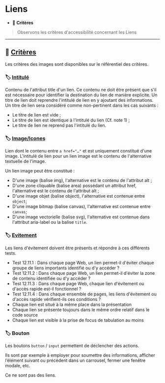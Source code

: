 # Liens

*  🔖 **Critères**

> Observons les critères d'accessibilité concernant les Liens

___

## 📑 [Critères](https://www.numerique.gouv.fr/publications/rgaa-accessibilite/methode/criteres/#topic)

Les critères des images sont disponibles sur le référentiel des critères.

### 🏷️ **[Intitulé](https://references.modernisation.gouv.fr/rgaa-accessibilite/glossaire.html#titre-de-lien)**

Contenu de l'attribut title d'un lien. Ce contenu ne doit être présent que s'il est nécessaire pour identifier la destination du lien de manière explicite. Un titre de lien doit reprendre l'intitulé de lien en y ajoutant des informations. Un titre de lien sera considéré comme non-pertinent dans les cas suivants :

* Le titre de lien est vide ;
* Le titre de lien est identique à l'intitulé du lien (Cf. note 1) ;
* Le titre de lien ne reprend pas l'intitulé du lien.

### 🏷️ **[Image/Icones](https://references.modernisation.gouv.fr/rgaa-accessibilite/glossaire.html#lien-image)**

Lien dont le contenu entre `a href="…"` et </a> est uniquement constitué d'une image. L'intitulé de lien pour un lien image est le contenu de l'alternative textuelle de l'image.

Un lien image peut être constitué :

* D'une image (balise img), l'alternative est le contenu de l'attribut alt ;
* D'une zone cliquable (balise area) possédant un attribut href, l'alternative est le contenu de l'attribut alt ;
* D'une image objet (balise object), l'alternative est contenue entre `object`;
* D'une image bitmap (balise canvas), l'alternative est contenue entre `canvas`;
* D'une image vectorielle (balise svg), l'alternative est contenue dans l'attribut aria-label ou la balise `title`.

### 🏷️ **[Evitement](https://references.modernisation.gouv.fr/critere-1211-dans-chaque-page-web-des-liens-devitement-ou-dacces-rapide-aux-groupes-de-liens-0)**

Les liens d'évitement doivent être présents et répondre à ces différents tests.

* Test 12.11.1 : Dans chaque page Web, un lien permet-il d'éviter chaque groupe de liens importants identifié ou d'y accéder ?
* Test 12.11.2 : Dans chaque page Web, un lien permet-il d'éviter la zone de contenu identifiée ou d'y accéder ?
* Test 12.11.3 : Dans chaque page Web, chaque lien d'évitement ou d'accès rapide est-il fonctionnel ?
* Test 12.11.4 : Dans chaque ensemble de pages, les liens d'évitement ou d'accès rapide vérifient-ils ces conditions ?
* Chaque lien est situé à la même place dans la présentation
* Chaque lien se présente toujours dans le même ordre relatif dans le code source
* Chaque lien est visible à la prise de focus de tabulation au moins

### 🏷️ **Bouton**

Les boutons `button` / `input` permettent de déclencher des actions.

Ils sont par exemple à employer pour soumettre des informations, afficher l’élément suivant ou précédent dans un carrousel, fermer une fenêtre modale, etc.

Ce ne sont pas des liens.